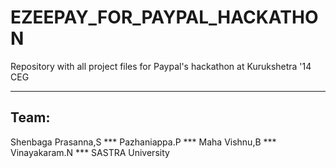 EZEEPAY_FOR_PAYPAL_HACKATHON
============================

Repository with all project files for Paypal's hackathon at Kurukshetra '14 CEG
************
Team:
-----
Shenbaga Prasanna,S *** Pazhaniappa.P *** Maha Vishnu,B *** Vinayakaram.N *** SASTRA University
